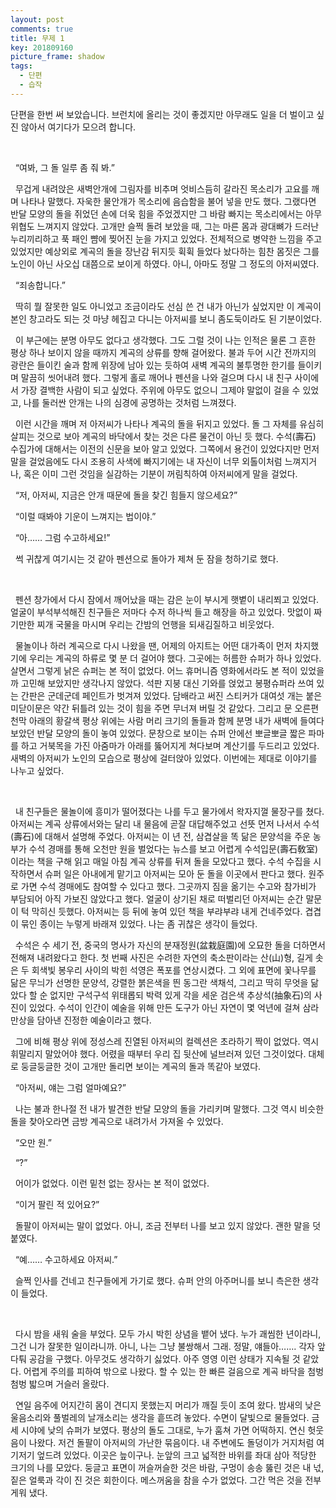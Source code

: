 ```yaml
---
layout: post
comments: true
title: 무제 1
key: 201809160
picture_frame: shadow
tags:
  - 단편
  - 습작
---
```


단편을 한번 써 보았습니다. 브런치에 올리는 것이 좋겠지만 아무래도 일을 더 벌이고 싶진 않아서 여기다가 모으려 합니다.

<!--more-->

<br>

  &nbsp;&nbsp;“여봐, 그 돌 일루 좀 줘 봐.”

  &nbsp;&nbsp;무겁게 내려앉은 새벽안개에 그림자를 비추며 엇비스듬히 갈라진 목소리가 고요를 깨며 나타나 말했다. 자욱한 물안개가 목소리에 음습함을 불어 넣을 만도 했다. 그랬다면 반달 모양의 돌을 쥐었던 손에 더욱 힘을 주었겠지만 그 바람 빠지는 목소리에서는 아무 위협도 느껴지지 않았다. 고개만 슬쩍 돌려 보았을 때, 그는 마른 몸과 광대뼈가 드러난 누리끼리하고 푹 패인 뺨에 찢어진 눈을 가지고 있었다. 전체적으로 병약한 느낌을 주고 있었지만 예상외로 계곡의 돌을 장난감 뒤지듯 휙휙 들었다 놨다하는 힘찬 몸짓은 그를 노인이 아닌 사오십 대쯤으로 보이게 하였다. 아니, 아마도 정말 그 정도의 아저씨였다.
  
  &nbsp;&nbsp;“죄송합니다.”
  
  &nbsp;&nbsp;딱히 뭘 잘못한 일도 아니었고 조금이라도 선심 쓴 건 내가 아닌가 싶었지만 이 계곡이 본인 창고라도 되는 것 마냥 헤집고 다니는 아저씨를 보니 좀도둑이라도 된 기분이었다.
  
  &nbsp;&nbsp;이 부근에는 분명 아무도 없다고 생각했다. 그도 그럴 것이 나는 인적은 물론 그 흔한 평상 하나 보이지 않을 때까지 계곡의 상류를 향해 걸어왔다. 불과 두어 시간 전까지의 광란은 들이킨 술과 함께 위장에 남아 있는 듯하여 새벽 계곡의 불투명한 한기를 들이키며 말끔히 씻어내려 했다. 그렇게 홀로 깨어나 펜션을 나와 걸으며 다시 내 친구 사이에서 가장 결백한 사람이 되고 싶었다. 주위에 아무도 없으니 그제야 말없이 걸을 수 있었고, 나를 둘러싼 안개는 나의 심경에 공명하는 것처럼 느껴졌다.
  
  &nbsp;&nbsp;이런 시간을 깨며 저 아저씨가 나타나 계곡의 돌을 뒤지고 있었다. 돌 그 자체를 유심히 살피는 것으로 보아 계곡의 바닥에서 찾는 것은 다른 물건이 아닌 듯 했다. 수석(壽石) 수집가에 대해서는 이전의 신문을 보아 알고 있었다. 그쪽에서 용건이 있었다지만 먼저 말을 걸었음에도 다시 조용히 사색에 빠지기에는 내 자신이 너무 외톨이처럼 느껴지거나, 혹은 이미 그런 것임을 실감하는 기분이 꺼림칙하여 아저씨에게 말을 걸었다.
  
  &nbsp;&nbsp;“저, 아저씨, 지금은 안개 때문에 돌을 찾긴 힘들지 않으세요?”
  
  &nbsp;&nbsp;“이럴 때봐야 기운이 느껴지는 법이야.”
  
  &nbsp;&nbsp;“아…… 그럼 수고하세요!”
  
  &nbsp;&nbsp;썩 귀찮게 여기시는 것 같아 펜션으로 돌아가 제쳐 둔 잠을 청하기로 했다.

<br>
  
  &nbsp;&nbsp;펜션 창가에서 다시 잠에서 깨어났을 때는 감은 눈이 부시게 햇볕이 내리쬐고 있었다. 얼굴이 부석부석해진 친구들은 저마다 수저 하나씩 들고 해장을 하고 있었다. 맛없이 짜기만한 찌개 국물을 마시며 우리는 간밤의 언행을 되새김질하고 비웃었다.
  
  &nbsp;&nbsp;물놀이나 하러 계곡으로 다시 나왔을 땐, 어제의 아지트는 어떤 대가족이 먼저 차지했기에 우리는 계곡의 하류로 몇 분 더 걸어야 했다. 그곳에는 허름한 슈퍼가 하나 있었다. 살면서 그렇게 낡은 슈퍼는 본 적이 없었다. 어느 휴머니즘 영화에서라도 본 적이 있었을까 고민해 보았지만 생각나지 않았다. 석판 지붕 대신 기와를 얹었고 봉평슈퍼라 쓰여 있는 간판은 군데군데 페인트가 벗겨져 있었다. 담배라고 써진 스티커가 대여섯 개는 붙은 미닫이문은 약간 뒤틀려 있는 것이 힘을 주면 무너져 버릴 것 같았다. 그리고 문 오른편 천막 아래의 황갈색 평상 위에는 사람 머리 크기의 돌들과 함께 분명 내가 새벽에 들여다보았던 반달 모양의 돌이 놓여 있었다. 문창으로 보이는 슈퍼 안에선 뽀글뽀글 짧은 파마를 하고 거북목을 가진 아줌마가 아래를 뚫어지게 쳐다보며 계산기를 두드리고 있었다. 새벽의 아저씨가 노인의 모습으로 평상에 걸터앉아 있었다. 이번에는 제대로 이야기를 나누고 싶었다.

<br>
  
  &nbsp;&nbsp;내 친구들은 물놀이에 흥미가 떨어졌다는 나를 두고 물가에서 왁자지껄 물장구를 쳤다. 아저씨는 계곡 상류에서와는 달리 내 물음에 곧잘 대답해주었고 선뜻 먼저 나서서 수석(壽石)에 대해서 설명해 주었다. 아저씨는 이 년 전, 삼겹살을 똑 닮은 문양석을 주운 농부가 수석 경매를 통해 오천만 원을 벌었다는 뉴스를 보고 어렵게 수석입문(壽石敎室)이라는 책을 구해 읽고 매일 아침 계곡 상류를 뒤져 돌을 모았다고 했다. 수석 수집을 시작하면서 슈퍼 일은 아내에게 맡기고 아저씨는 모아 둔 돌을 이곳에서 판다고 했다. 원주로 가면 수석 경매에도 참여할 수 있다고 했다. 그곳까지 짐을 옮기는 수고와 참가비가 부담되어 아직 가보진 않았다고 했다. 얼굴이 상기된 채로 떠벌리던 아저씨는 순간 말문이 턱 막히신 듯했다. 아저씨는 등 뒤에 놓여 있던 책을 부랴부랴 내게 건네주었다. 겹겹이 묶인 종이는 누렇게 바래져 있었다. 나는 좀 귀찮은 생각이 들었다.
  
  &nbsp;&nbsp;수석은 수 세기 전, 중국의 명사가 자신의 분재정원(盆栽庭園)에 오묘한 돌을 더하면서 전해져 내려왔다고 한다. 첫 번째 사진은 수려한 자연의 축소판이라는 산(山)형, 길게 솟은 두 회색빛 봉우리 사이의 박힌 석영은 폭포를 연상시켰다. 그 외에 표면에 꽃나무를 닮은 무늬가 선명한 문양석, 강렬한 붉은색을 띈 동그란 색채석, 그리고 딱히 무엇을 닮았다 할 순 없지만 구석구석 위태롭되 박력 있게 각을 세운 검은색 추상석(抽象石)의 사진이 있었다. 수석이 인간이 예술을 위해 만든 도구가 아닌 자연이 몇 억년에 걸쳐 삼라만상을 담아낸 진정한 예술이라고 했다.
  
  &nbsp;&nbsp;그에 비해 평상 위에 정성스레 진열된 아저씨의 컬렉션은 초라하기 짝이 없었다. 역시 휘말리지 말았어야 했다. 어렸을 때부터 우리 집 뒷산에 널브러져 있던 그것이었다. 대체로 둥글둥글한 것이 고개만 돌리면 보이는 계곡의 돌과 똑같아 보였다.
  
  &nbsp;&nbsp;“아저씨, 얘는 그럼 얼마예요?”
  
  &nbsp;&nbsp;나는 불과 한나절 전 내가 발견한 반달 모양의 돌을 가리키며 말했다. 그것 역시 비슷한 돌을 찾아오라면 금방 계곡으로 내려가서 가져올 수 있었다.
  
  &nbsp;&nbsp;“오만 원.”
  
  &nbsp;&nbsp;“?”
  
  &nbsp;&nbsp;어이가 없었다. 이런 밑천 없는 장사는 본 적이 없었다.
  
  &nbsp;&nbsp;“이거 팔린 적 있어요?”
  
  &nbsp;&nbsp;돌팔이 아저씨는 말이 없었다. 아니, 조금 전부터 나를 보고 있지 않았다. 괜한 말을 덧붙였다.
  
  &nbsp;&nbsp;“예…… 수고하세요 아저씨.”
  
  &nbsp;&nbsp;슬쩍 인사를 건네고 친구들에게 가기로 했다. 슈퍼 안의 아주머니를 보니 측은한 생각이 들었다.

<br>

  &nbsp;&nbsp;다시 밤을 새워 술을 부었다. 모두 가시 박힌 상념을 뱉어 냈다. 누가 괘씸한 년이라니, 그건 니가 잘못한 일이라니까. 아니, 나는 그냥 불쌍해서 그래. 정말, 얘들아……. 각자 앞다퉈 공감을 구했다. 아무것도 생각하기 싫었다. 아주 영영 이런 상태가 지속될 것 같았다. 어렵게 주의를 피하여 밖으로 나왔다. 할 수 있는 한 빠른 걸음으로 계곡 바닥을 첨벙첨벙 밟으며 거슬러 올랐다.
  
  &nbsp;&nbsp;연일 음주에 어지간히 몸이 견디지 못했는지 머리가 깨질 듯이 조여 왔다. 밤새의 낮은 울음소리와 풀벌레의 날개소리는 생각을 흩뜨려 놓았다. 수면이 달빛으로 물들었다. 금세 시야에 낮의 슈퍼가 보였다. 평상의 돌도 그대로, 누가 훔쳐 가면 어떡하지. 연신 헛웃음이 나왔다. 저건 돌팔이 아저씨의 가난한 묶음이다. 내 주변에도 돌덩이가 거지처럼 여기저기 엎드려 있었다. 이곳은 늪이구나. 눈앞의 크고 넓적한 바위를 좌대 삼아 적당한 크기의 나를 모았다. 둥글고 표면이 꺼슬꺼슬한 것은 바람, 구멍이 송송 뚫린 것은 내 넋, 짙은 얼룩과 각이 진 것은 회한이다. 메스꺼움을 참을 수가 없었다. 그간 먹은 것을 전부 게워 냈다.

